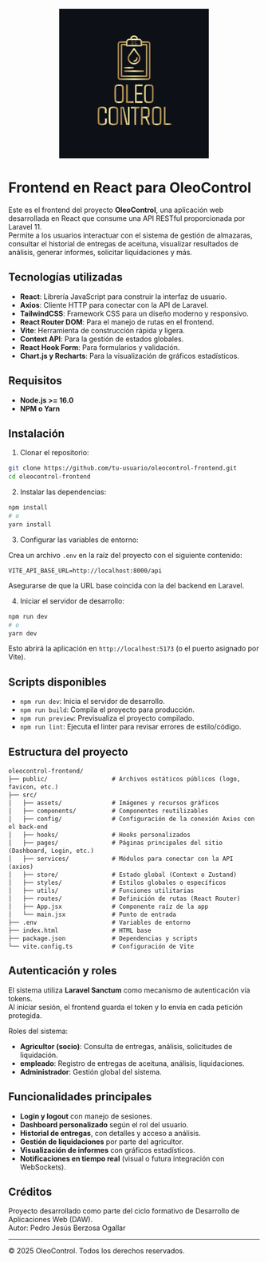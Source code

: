 
<p align="center">
  <img src="public/logo-oc.png" alt="Logo OleoControl" width="300"/>
</p>

# Frontend en React para OleoControl

Este es el frontend del proyecto **OleoControl**, una aplicación web desarrollada en React que consume una API RESTful proporcionada por Laravel 11.  
Permite a los usuarios interactuar con el sistema de gestión de almazaras, consultar el historial de entregas de aceituna, visualizar resultados de análisis, generar informes, solicitar liquidaciones y más.

## Tecnologías utilizadas

- **React**: Librería JavaScript para construir la interfaz de usuario.
- **Axios**: Cliente HTTP para conectar con la API de Laravel.
- **TailwindCSS**: Framework CSS para un diseño moderno y responsivo.
- **React Router DOM**: Para el manejo de rutas en el frontend.
- **Vite**: Herramienta de construcción rápida y ligera.
- **Context API**: Para la gestión de estados globales.
- **React Hook Form**: Para formularios y validación.
- **Chart.js y Recharts**: Para la visualización de gráficos estadísticos.

## Requisitos

- **Node.js >= 16.0**
- **NPM o Yarn**

## Instalación

1. Clonar el repositorio:

```bash
git clone https://github.com/tu-usuario/oleocontrol-frontend.git
cd oleocontrol-frontend
```

2. Instalar las dependencias:

```bash
npm install
# o
yarn install
```

3. Configurar las variables de entorno:

Crea un archivo `.env` en la raíz del proyecto con el siguiente contenido:

```env
VITE_API_BASE_URL=http://localhost:8000/api
```

Asegurarse de que la URL base coincida con la del backend en Laravel.

4. Iniciar el servidor de desarrollo:

```bash
npm run dev
# o
yarn dev
```

Esto abrirá la aplicación en `http://localhost:5173` (o el puerto asignado por Vite).

## Scripts disponibles

- `npm run dev`: Inicia el servidor de desarrollo.
- `npm run build`: Compila el proyecto para producción.
- `npm run preview`: Previsualiza el proyecto compilado.
- `npm run lint`: Ejecuta el linter para revisar errores de estilo/código.

## Estructura del proyecto

```text
oleocontrol-frontend/
├── public/                  # Archivos estáticos públicos (logo, favicon, etc.)
├── src/
│   ├── assets/              # Imágenes y recursos gráficos
│   ├── components/          # Componentes reutilizables
│   ├── config/              # Configuración de la conexión Axios con el back-end
│   ├── hooks/               # Hooks personalizados
│   ├── pages/               # Páginas principales del sitio (Dashboard, Login, etc.)
│   ├── services/            # Módulos para conectar con la API (axios)
│   ├── store/               # Estado global (Context o Zustand)
│   ├── styles/              # Estilos globales o específicos
│   ├── utils/               # Funciones utilitarias
│   ├── routes/              # Definición de rutas (React Router)
│   ├── App.jsx              # Componente raíz de la app
│   └── main.jsx             # Punto de entrada
├── .env                     # Variables de entorno
├── index.html               # HTML base
├── package.json             # Dependencias y scripts
└── vite.config.ts           # Configuración de Vite
```

## Autenticación y roles

El sistema utiliza **Laravel Sanctum** como mecanismo de autenticación vía tokens.  
Al iniciar sesión, el frontend guarda el token y lo envía en cada petición protegida.

Roles del sistema:

- **Agricultor (socio)**: Consulta de entregas, análisis, solicitudes de liquidación.
- **empleado**: Registro de entregas de aceituna, análisis, liquidaciones.
- **Administrador**: Gestión global del sistema.

## Funcionalidades principales

- **Login y logout** con manejo de sesiones.
- **Dashboard personalizado** según el rol del usuario.
- **Historial de entregas**, con detalles y acceso a análisis.
- **Gestión de liquidaciones** por parte del agricultor.
- **Visualización de informes** con gráficos estadísticos.
- **Notificaciones en tiempo real** (visual o futura integración con WebSockets).

## Créditos

Proyecto desarrollado como parte del ciclo formativo de Desarrollo de Aplicaciones Web (DAW).  
Autor: Pedro Jesús Berzosa Ogallar

---

© 2025 OleoControl. Todos los derechos reservados.
